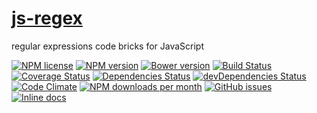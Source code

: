[js-regex](http://aureooms.github.io/js-regex)
==

regular expressions code bricks for JavaScript

[![NPM license](http://img.shields.io/npm/l/@aureooms/js-regex.svg?style=flat)](https://raw.githubusercontent.com/aureooms/js-regex/master/LICENSE)
[![NPM version](http://img.shields.io/npm/v/@aureooms/js-regex.svg?style=flat)](https://www.npmjs.org/package/@aureooms/js-regex)
[![Bower version](http://img.shields.io/bower/v/@aureooms/js-regex.svg?style=flat)](http://bower.io/search/?q=@aureooms/js-regex)
[![Build Status](http://img.shields.io/travis/aureooms/js-regex.svg?style=flat)](https://travis-ci.org/aureooms/js-regex)
[![Coverage Status](http://img.shields.io/coveralls/aureooms/js-regex.svg?style=flat)](https://coveralls.io/r/aureooms/js-regex)
[![Dependencies Status](http://img.shields.io/david/aureooms/js-regex.svg?style=flat)](https://david-dm.org/aureooms/js-regex#info=dependencies)
[![devDependencies Status](http://img.shields.io/david/dev/aureooms/js-regex.svg?style=flat)](https://david-dm.org/aureooms/js-regex#info=devDependencies)
[![Code Climate](http://img.shields.io/codeclimate/github/aureooms/js-regex.svg?style=flat)](https://codeclimate.com/github/aureooms/js-regex)
[![NPM downloads per month](http://img.shields.io/npm/dm/@aureooms/js-regex.svg?style=flat)](https://www.npmjs.org/package/@aureooms/js-regex)
[![GitHub issues](http://img.shields.io/github/issues/aureooms/js-regex.svg?style=flat)](https://github.com/aureooms/js-regex/issues)
[![Inline docs](http://inch-ci.org/github/aureooms/js-regex.svg?branch=master&style=shields)](http://inch-ci.org/github/aureooms/js-regex)
